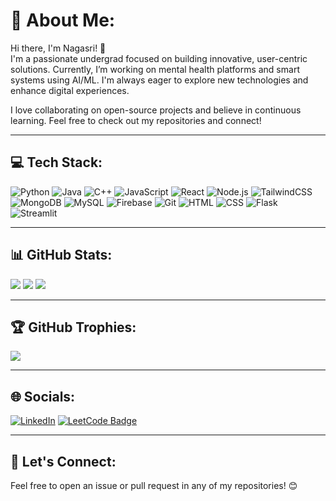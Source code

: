 # 💫 About Me:
Hi there, I'm Nagasri! 👋  
I'm a passionate undergrad focused on building innovative, user-centric solutions. Currently, I’m working on mental health platforms and smart systems using AI/ML. I'm always eager to explore new technologies and enhance digital experiences.  

I love collaborating on open-source projects and believe in continuous learning. 
Feel free to check out my repositories and connect!

---

## 💻 Tech Stack:
![Python](https://img.shields.io/badge/Python-3776AB?style=for-the-badge&logo=python&logoColor=white)
![Java](https://img.shields.io/badge/Java-ED8B00?style=for-the-badge&logo=openjdk&logoColor=white)
![C++](https://img.shields.io/badge/C++-00599C?style=for-the-badge&logo=c%2b%2b&logoColor=white)
![JavaScript](https://img.shields.io/badge/JavaScript-323330?style=for-the-badge&logo=javascript&logoColor=F7DF1E)
![React](https://img.shields.io/badge/React-20232A?style=for-the-badge&logo=react&logoColor=61DAFB)
![Node.js](https://img.shields.io/badge/Node.js-339933?style=for-the-badge&logo=nodedotjs&logoColor=white)
![TailwindCSS](https://img.shields.io/badge/TailwindCSS-38B2AC?style=for-the-badge&logo=tailwind-css&logoColor=white)
![MongoDB](https://img.shields.io/badge/MongoDB-4EA94B?style=for-the-badge&logo=mongodb&logoColor=white)
![MySQL](https://img.shields.io/badge/MySQL-005C84?style=for-the-badge&logo=mysql&logoColor=white)
![Firebase](https://img.shields.io/badge/Firebase-ffca28?style=for-the-badge&logo=firebase&logoColor=black)
![Git](https://img.shields.io/badge/Git-F05032?style=for-the-badge&logo=git&logoColor=white)
![HTML](https://img.shields.io/badge/HTML5-E34F26?style=for-the-badge&logo=html5&logoColor=white)
![CSS](https://img.shields.io/badge/CSS3-1572B6?style=for-the-badge&logo=css3&logoColor=white)
![Flask](https://img.shields.io/badge/Flask-000000?style=for-the-badge&logo=flask&logoColor=white)
![Streamlit](https://img.shields.io/badge/Streamlit-FF4B4B?style=for-the-badge&logo=streamlit&logoColor=white)

---

## 📊 GitHub Stats:
![](https://github-readme-stats.vercel.app/api?username=nagasri&theme=radical&hide_border=false&include_all_commits=true&count_private=true)
![](https://github-readme-streak-stats.herokuapp.com/?user=nagasri&theme=radical&hide_border=false)
![](https://github-readme-stats.vercel.app/api/top-langs/?username=Nagasrineelamshetty&layout=compact)

---

## 🏆 GitHub Trophies:
![](https://github-profile-trophy.vercel.app/?username=nagasri&theme=radical&no-frame=true&no-bg=false&margin-w=4)

---

## 🌐 Socials:
[![LinkedIn](https://img.shields.io/badge/LinkedIn-%230077B5?style=for-the-badge&logo=linkedin&logoColor=white)](https://www.linkedin.com/in/nagasri-neelamshetty/) 
[![LeetCode Badge](https://img.shields.io/badge/LeetCode-000000?style=for-the-badge&logo=leetcode&logoColor=white)](https://leetcode.com/Nagasri_21/)

---

## 🔗 Let's Connect:
Feel free to open an issue or pull request in any of my repositories! 😊


